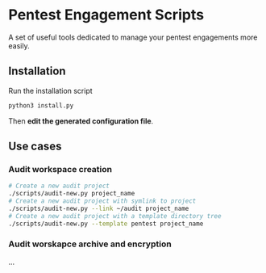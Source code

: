 # Pentest Engagement Scripts
A set of useful tools dedicated to manage your pentest engagements more easily.

## Installation
Run the installation script
```bash
python3 install.py
```

Then **edit the generated configuration file**.

## Use cases
### Audit workspace creation
```bash
# Create a new audit project
./scripts/audit-new.py project_name
# Create a new audit project with symlink to project
./scripts/audit-new.py --link ~/audit project_name
# Create a new audit project with a template directory tree
./scripts/audit-new.py --template pentest project_name
```

### Audit worskapce archive and encryption
...
